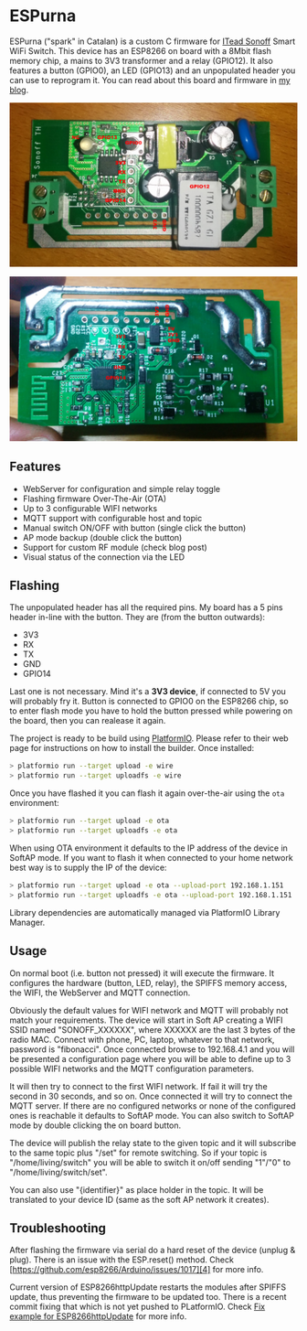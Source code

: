 # ESPurna

ESPurna ("spark" in Catalan) is a custom C firmware for [ITead Sonoff][1] Smart WiFi Switch.
This device has an ESP8266 on board with a 8Mbit flash memory chip, a mains to 3V3 transformer
and a relay (GPIO12). It also features a button (GPIO0), an LED (GPIO13) and an unpopulated header you can use to reprogram it.
You can read about this board and firmware in [my blog][2].

![Sonoff board - front view](/images/pinout_front.jpg)

![Sonoff board - back view](/images/pinout_back.jpg)

## Features

* WebServer for configuration and simple relay toggle
* Flashing firmware Over-The-Air (OTA)
* Up to 3 configurable WIFI networks
* MQTT support with configurable host and topic
* Manual switch ON/OFF with button (single click the button)
* AP mode backup (double click the button)
* Support for custom RF module (check blog post)
* Visual status of the connection via the LED

## Flashing

The unpopulated header has all the required pins. My board has a 5 pins header
in-line with the button. They are (from the button outwards):

* 3V3
* RX
* TX
* GND
* GPIO14

Last one is not necessary. Mind it's a **3V3 device**, if connected to 5V you will
probably fry it. Button is connected to GPIO0 on the ESP8266 chip, so to enter
flash mode you have to hold the button pressed while powering on the board, then
you can realease it again.

The project is ready to be build using [PlatformIO][3].
Please refer to their web page for instructions on how to install the builder.
Once installed:

```bash
> platformio run --target upload -e wire
> platformio run --target uploadfs -e wire
```

Once you have flashed it you can flash it again over-the-air using the ```ota``` environment:

```bash
> platformio run --target upload -e ota
> platformio run --target uploadfs -e ota
```

When using OTA environment it defaults to the IP address of the device in SoftAP mode. If you want to flash it when connected to your home network best way is to supply the IP of the device:

```bash
> platformio run --target upload -e ota --upload-port 192.168.1.151
> platformio run --target uploadfs -e ota --upload-port 192.168.1.151
```


Library dependencies are automatically managed via PlatformIO Library Manager.

## Usage

On normal boot (i.e. button not pressed) it will execute the firmware.
It configures the hardware (button, LED, relay), the SPIFFS memory access, the
WIFI, the WebServer and MQTT connection.

Obviously the default values for WIFI network and MQTT will probably not match
your requirements. The device will start in Soft AP creating a WIFI SSID named "SONOFF_XXXXXX", where XXXXXX are the last 3 bytes of the radio MAC. Connect with
phone, PC, laptop, whatever to that network, password is "fibonacci". Once connected
browse to 192.168.4.1 and you will be presented a configuration page where you will
be able to define up to 3 possible WIFI networks and the MQTT configuration parameters.

It will then try to connect to the first WIFI network. If fail it will try the second
in 30 seconds, and so on. Once connected it will try to connect the MQTT server. If there are no configured networks or none of the configured ones is reachable it defaults to SoftAP mode. You can also switch to SoftAP mode by double clicking the on board button.

The device will publish the relay state to the given topic and it will subscribe to
the same topic plus "/set" for remote switching. So if your topic is "/home/living/switch"
you will be able to switch it on/off sending "1"/"0" to "/home/living/switch/set".

You can also use "{identifier}" as place holder in the topic. It will be translated to
your device ID (same as the soft AP network it creates).

## Troubleshooting

After flashing the firmware via serial do a hard reset of the device (unplug & plug). There is an issue with the ESP.reset() method. Check [https://github.com/esp8266/Arduino/issues/1017][4] for more info.

Current version of ESP8266httpUpdate restarts the modules after SPIFFS update, thus preventing the firmware to be updated too. There is a recent commit fixing that which is not yet pushed to PLatformIO. Check [Fix example for ESP8266httpUpdate][5] for more info.


[1]: https://www.itead.cc/sonoff-wifi-wireless-switch.html
[2]: http://tinkerman.cat/adding-rf-to-a-non-rf-itead-sonoff
[3]: http://www.platformio.org
[4]: https://github.com/esp8266/Arduino/issues/1017
[5]: https://github.com/esp8266/Arduino/pull/2251
